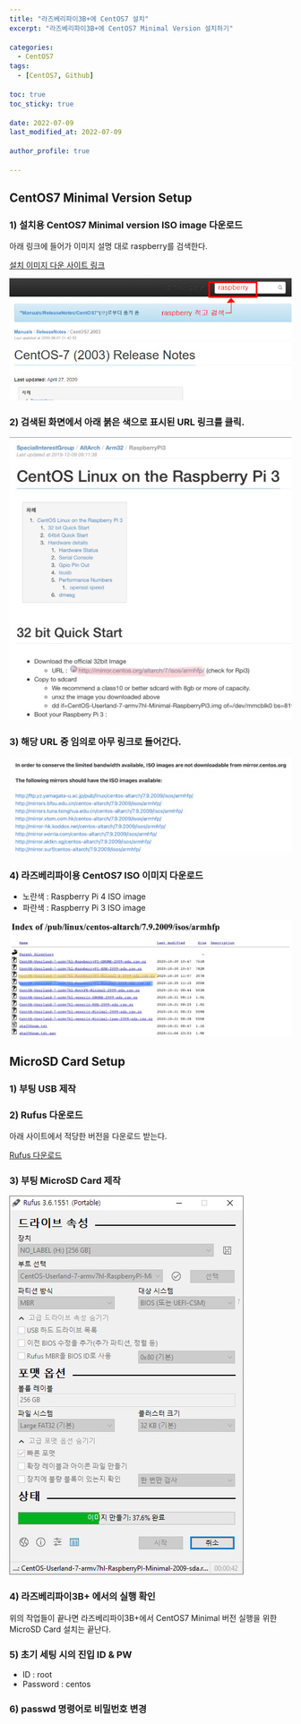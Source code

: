 ```yaml
---
title: "라즈베리파이3B+에 CentOS7 설치"
excerpt: "라즈베리파이3B+에 CentOS7 Minimal Version 설치하기"

categories:
  - CentOS7
tags:
  - [CentOS7, Github]

toc: true
toc_sticky: true

date: 2022-07-09
last_modified_at: 2022-07-09

author_profile: true

---
```


## CentOS7 Minimal Version Setup

### 1) 설치용 CentOS7 Minimal version ISO image 다운로드

아래 링크에 들어가 이미지 설명 대로 raspberry를 검색한다.

<a target="_blank" href="https://wiki.centos.org/action/show/Manuals/ReleaseNotes/CentOS7.2003?action=show&redirect=Manuals%2FReleaseNotes%2FCentOS7">설치 이미지 다운 사이트 링크</a>

![01_setting](https://github.com/carudia/carudia.github.io/blob/master/images/2022-07-09/setting/01_setting.png?raw=true)

### 2) 검색된 화면에서 아래 붉은 색으로 표시된 URL 링크를 클릭.

![02_setting](https://github.com/carudia/carudia.github.io/blob/master/images/2022-07-09/setting/02_setting.jpg?raw=true)

### 3) 해당 URL 중 임의로 아무 링크로 들어간다.

![03_setting](https://github.com/carudia/carudia.github.io/blob/master/images/2022-07-09/setting/03_setting.jpg?raw=true)

### 4) 라즈베리파이용 CentOS7 ISO 이미지 다운로드
  - 노란색 : Raspberry Pi 4 ISO image
  - 파란색 : Raspberry Pi 3 ISO image

![04_setting](https://github.com/carudia/carudia.github.io/blob/master/images/2022-07-09/setting/04_setting.jpg?raw=true)

## MicroSD Card Setup

### 1) 부팅 USB 제작

### 2) Rufus 다운로드

아래 사이트에서 적당한 버전을 다운로드 받는다.

<a target="_blank" href="https://rufus.ie/downloads/">Rufus 다운로드</a>

### 3) 부팅 MicroSD Card 제작

![05_setting](https://github.com/carudia/carudia.github.io/blob/master/images/2022-07-09/setting/05_setting.png?raw=true)

### 4) 라즈베리파이3B+ 에서의 실행 확인

위의 작업들이 끝나면 라즈베리파이3B+에서 CentOS7 Minimal 버전 실행을 위한 MicroSD Card 설치는 끝난다.

### 5) 초기 세팅 시의 진입 ID & PW

 - ID : root
 - Password : centos
### 6) passwd 명령어로 비밀번호 변경
